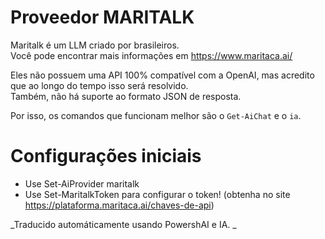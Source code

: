﻿# Proveedor MARITALK

Maritalk é um LLM criado por brasileiros.  
Você pode encontrar mais informações em https://www.maritaca.ai/

Eles não possuem uma API 100% compatível com a OpenAI, mas acredito que ao longo do tempo isso será resolvido.  
Também, não há suporte ao formato JSON de resposta.  

Por isso, os comandos que funcionam melhor são o `Get-AiChat` e o `ia`.  


# Configurações iniciais 

* Use Set-AiProvider maritalk
* Use Set-MaritalkToken para configurar o token! (obtenha no site https://plataforma.maritaca.ai/chaves-de-api) 



<!--PowershaiAiDocBlockStart-->
_Traducido automáticamente usando PowershAI e IA. 
_
<!--PowershaiAiDocBlockEnd-->
